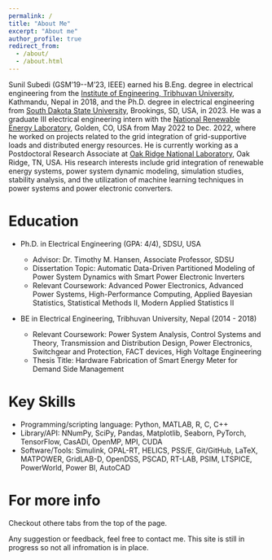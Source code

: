 ```yaml
---
permalink: /
title: "About Me"
excerpt: "About me"
author_profile: true
redirect_from: 
  - /about/
  - /about.html
---
```

Sunil Subedi (GSM’19--M’23, IEEE) earned his B.Eng. degree in electrical engineering from the [Institute of Engineering, Tribhuvan University](https://tu.edu.np/pages/institute-of-engineering-4), Kathmandu, Nepal in 2018, and the Ph.D. degree in electrical engineering from [South Dakota State University](https://www.sdstate.edu/), Brookings, SD, USA, in 2023. 
He was a graduate III electrical engineering intern with the [National Renewable Energy Laboratory](https://www.nrel.gov/), Golden, CO, USA from May 2022 to Dec. 2022, where he worked on projects related to the grid integration of grid-supportive loads and distributed energy resources. He is currently working as a Postdoctoral Research Associate at [Oak Ridge National Laboratory](https://www.ornl.gov/), Oak Ridge, TN, USA. His research interests include grid integration of renewable energy systems, power system dynamic modeling, simulation studies, stability analysis, and the utilization of machine learning techniques in power systems and power electronic converters.

Education
======
* Ph.D. in Electrical Engineering (GPA: 4/4), SDSU, USA
  * Advisor: Dr. Timothy M. Hansen, Associate Professor, SDSU
  * Dissertation Topic: Automatic Data-Driven Partitioned Modeling of Power System Dynamics with Smart Power Electronic Inverters
  * Relevant Coursework: Advanced Power Electronics, Advanced Power Systems, High-Performance Computing, Applied Bayesian Statistics, Statistical Methods II, Modern Applied Statistics II

* BE in Electrical Engineering, Tribhuvan University, Nepal (2014 - 2018)
  * Relevant Coursework: Power System Analysis, Control Systems and Theory, Transmission and Distribution Design, Power Electronics, Switchgear and Protection, FACT devices, High Voltage Engineering
  * Thesis Title: Hardware Fabrication of Smart Energy Meter for Demand Side Management


Key Skills
======
* Programming/scripting language: Python, MATLAB, R, C, C++
* Library/API: NNumPy, SciPy, Pandas, Matplotlib, Seaborn, PyTorch, TensorFlow, CasADi, OpenMP, MPI, CUDA
* Software/Tools: Simulink, OPAL-RT, HELICS, PSS/E, Git/GitHub, LaTeX, MATPOWER, GridLAB-D, OpenDSS, PSCAD, RT-LAB, PSIM, LTSPICE, PowerWorld, Power BI, AutoCAD



For more info
======
Checkout othere tabs from the top of the page. 

Any suggestion or feedback, feel free to contact me. This site is still in progress so not all infromation is in place.



